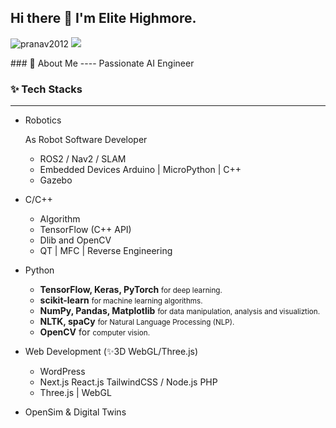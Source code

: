 ## Hi there 👋 I'm Elite Highmore.

<!--
**elitedev9283/elitedev9283** is a ✨ _special_ ✨ repository because its `README.md` (this file) appears on your GitHub profile.
<p align="left"> <img src="https://komarev.com/ghpvc/?username=pranav2012&label=Profile%20views&color=0e75b6&style=flat" alt="pranav2012" /> 
  <a href="https://github.com/pranav2012/"><img src="https://img.shields.io/github/followers/pranav2012.svg?label=Follow%20@pranav2012&style=social"/> </a>
</p>
Here are some ideas to get you started:

- 🔭 I’m currently working on ...
- 🌱 I’m currently learning ...
- 👯 I’m looking to collaborate on ...
- 🤔 I’m looking for help with ...
- 💬 Ask me about ...
- 📫 How to reach me: ...
- 😄 Pronouns: ...
- ⚡ Fun fact: ...
-->
<p align="left"> <img src="https://komarev.com/ghpvc/?username=elitedev9283&label=Profile%20views&color=0e75b6&style=flat" alt="pranav2012" /> 
  <a href="https://github.com/elitedev9283/"><img src="https://img.shields.io/github/followers/pranav2012.svg?label=Follow%20@elitedev9283&style=social"/> </a>
</p>
### 🚀 About Me
----
Passionate AI Engineer

### ✨ Tech Stacks
----
- Robotics
  <p align="left"> As Robot Software Developer</p>
  
  * ROS2 / Nav2 / SLAM
  * Embedded Devices Arduino | MicroPython | C++
  * Gazebo
- C/C++
  * Algorithm
  * TensorFlow (C++ API)
  * Dlib and OpenCV
  * QT | MFC | Reverse Engineering
- Python
  * **TensorFlow, Keras, PyTorch** <small>for deep learning.</small>
  * **scikit-learn** <small>for machine learning algorithms.</small>
  * **NumPy, Pandas, Matplotlib** <small>for data manipulation, analysis and visualiztion.</small>
  * **NLTK, spaCy** <small>for Natural Language Processing (NLP).</small>
  * **OpenCV** for <small>computer vision.</small>
- Web Development (✨3D WebGL/Three.js)
  * WordPress
  * Next.js React.js TailwindCSS / Node.js PHP
  * Three.js | WebGL
- OpenSim & Digital Twins

